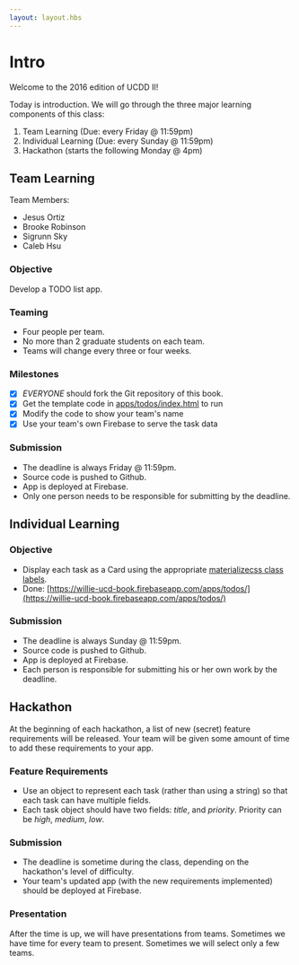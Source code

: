 ```yaml
---
layout: layout.hbs
---
```


# Intro

Welcome to the 2016 edition of UCDD II!

Today is introduction. We will go through the three major learning components
of this class:

1. Team Learning (Due: every Friday @ 11:59pm)
2. Individual Learning (Due: every Sunday @ 11:59pm)
3. Hackathon (starts the following Monday @ 4pm)

## Team Learning

Team Members:
* Jesus Ortiz
* Brooke Robinson
* Sigrunn Sky
* Caleb Hsu

### Objective

Develop a TODO list app.

### Teaming

* Four people per team.
* No more than 2 graduate students on each team.
* Teams will change every three or four weeks.

### Milestones

* [x] _EVERYONE_ should fork the Git repository of this book.
* [x] Get the template code in [apps/todos/index.html](/apps/todos) to run
* [x] Modify the code to show your team's name
* [x] Use your team's own Firebase to serve the task data

### Submission

* The deadline is always Friday @ 11:59pm.
* Source code is pushed to Github.
* App is deployed at Firebase.
* Only one person needs to be responsible for submitting by the deadline.

## Individual Learning

### Objective

* Display each task as a Card using the appropriate
[materializecss class labels](http://materializecss.com/cards.html).
* Done: [https://willie-ucd-book.firebaseapp.com/apps/todos/](https://willie-ucd-book.firebaseapp.com/apps/todos/)

### Submission

* The deadline is always Sunday @ 11:59pm.
* Source code is pushed to Github.
* App is deployed at Firebase.
* Each person is responsible for submitting his or her own work by the deadline.

## Hackathon

At the beginning of each hackathon, a list of new (secret) feature requirements will
be released. Your team will be given some amount of time to add these requirements
to your app.

### Feature Requirements
* Use an object to represent each task (rather than using a string) so that
each task can have multiple fields.
* Each task object should have two fields: _title_, and _priority_. Priority can be
_high_, _medium_, _low_.

### Submission

* The deadline is sometime during the class, depending on the hackathon's level
of difficulty.
* Your team's updated app (with the new requirements implemented) should be deployed
at Firebase.

### Presentation

After the time is up, we will have presentations from teams. Sometimes we
have time for every team to present. Sometimes we will select only a few teams.

